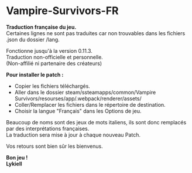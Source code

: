 # Vampire-Survivors-FR
__Traduction française du jeu.__  
Certaines lignes ne sont pas traduites car non trouvables dans les fichiers .json du dossier /lang.  
  
Fonctionne jusqu'à la version 0.11.3.  
Traduction non-officielle et personnelle.  
(Non-affilié ni partenaire des créateurs)      
  
__Pour installer le patch :__

* Copier les fichiers téléchargés.
* Aller dans le dossier steam/ssteamapps/common/Vampire Survivors/resourses/app/.webpack/renderer/assets/
* Coller/Remplacer les fichiers dans le répertoire de destination.
* Choisir la langue "Français" dans les Options de jeu.  
  
Beaucoup de noms sont des jeux de mots italiens, ils sont donc remplacés par des interprétations françaises.  
La traduction sera mise à jour à chaque nouveau Patch.  

Vos retours sont bien sûr les bienvenus.  

__Bon jeu !  
Lykiell__

